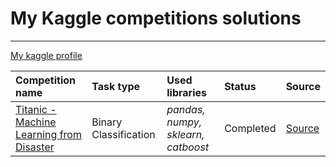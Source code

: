 # My Kaggle competitions solutions
---

[My kaggle profile](https://www.kaggle.com/anfimka)

| Competition name | Task type | Used libraries | Status | Source |
| :---------------------- | :---------------------- | :---------------------- | :---------------------- | :---------------------- |
| [Titanic - Machine Learning from Disaster](titanic) | Binary Classification | *pandas, numpy, sklearn, catboost* | Completed | [Source](https://www.kaggle.com/c/titanic) |

